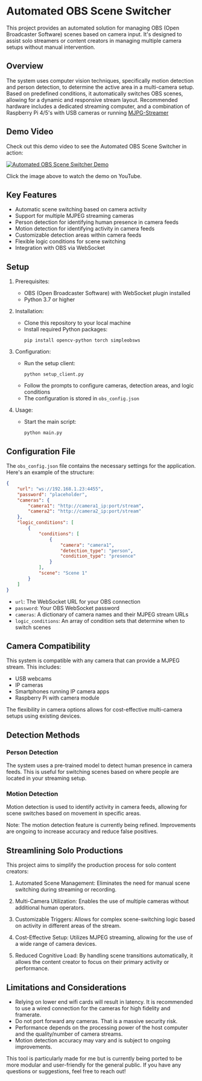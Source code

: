 # Automated OBS Scene Switcher

This project provides an automated solution for managing OBS (Open Broadcaster Software) scenes based on camera input. It's designed to assist solo streamers or content creators in managing multiple camera setups without manual intervention.

## Overview

The system uses computer vision techniques, specifically motion detection and person detection, to determine the active area in a multi-camera setup. Based on predefined conditions, it automatically switches OBS scenes, allowing for a dynamic and responsive stream layout. Recommended hardware includes a dedicated streaming computer, and a combination of Raspberry Pi 4/5's with USB cameras or running [MJPG-Streamer](https://github.com/jacksonliam/mjpg-streamer)

## Demo Video

Check out this demo video to see the Automated OBS Scene Switcher in action:

[![Automated OBS Scene Switcher Demo](https://img.youtube.com/vi/ZylC5rzKxhs/0.jpg)](https://www.youtube.com/watch?v=ZylC5rzKxhs)

Click the image above to watch the demo on YouTube.

## Key Features

- Automatic scene switching based on camera activity
- Support for multiple MJPEG streaming cameras
- Person detection for identifying human presence in camera feeds
- Motion detection for identifying activity in camera feeds
- Customizable detection areas within camera feeds
- Flexible logic conditions for scene switching
- Integration with OBS via WebSocket

## Setup

1. Prerequisites:
   - OBS (Open Broadcaster Software) with WebSocket plugin installed
   - Python 3.7 or higher

2. Installation:
   - Clone this repository to your local machine
   - Install required Python packages:
     ```
     pip install opencv-python torch simpleobsws
     ```

3. Configuration:
   - Run the setup client:
     ```
     python setup_client.py
     ```
   - Follow the prompts to configure cameras, detection areas, and logic conditions
   - The configuration is stored in `obs_config.json`

4. Usage:
   - Start the main script:
     ```
     python main.py
     ```

## Configuration File

The `obs_config.json` file contains the necessary settings for the application. Here's an example of the structure:

```json
{
    "url": "ws://192.168.1.23:4455",
    "password": "placeholder",
    "cameras": {
        "camera1": "http://camera1_ip:port/stream",
        "camera2": "http://camera2_ip:port/stream"
    },
    "logic_conditions": [
        {
            "conditions": [
                {
                    "camera": "camera1",
                    "detection_type": "person",
                    "condition_type": "presence"
                }
            ],
            "scene": "Scene 1"
        }
    ]
}
```

- `url`: The WebSocket URL for your OBS connection
- `password`: Your OBS WebSocket password
- `cameras`: A dictionary of camera names and their MJPEG stream URLs
- `logic_conditions`: An array of condition sets that determine when to switch scenes

## Camera Compatibility

This system is compatible with any camera that can provide a MJPEG stream. This includes:
- USB webcams
- IP cameras
- Smartphones running IP camera apps
- Raspberry Pi with camera module

The flexibility in camera options allows for cost-effective multi-camera setups using existing devices.

## Detection Methods

### Person Detection
The system uses a pre-trained model to detect human presence in camera feeds. This is useful for switching scenes based on where people are located in your streaming setup.

### Motion Detection
Motion detection is used to identify activity in camera feeds, allowing for scene switches based on movement in specific areas. 

Note: The motion detection feature is currently being refined. Improvements are ongoing to increase accuracy and reduce false positives.

## Streamlining Solo Productions

This project aims to simplify the production process for solo content creators:

1. Automated Scene Management: Eliminates the need for manual scene switching during streaming or recording.

2. Multi-Camera Utilization: Enables the use of multiple cameras without additional human operators.

3. Customizable Triggers: Allows for complex scene-switching logic based on activity in different areas of the stream.

4. Cost-Effective Setup: Utilizes MJPEG streaming, allowing for the use of a wide range of camera devices.

5. Reduced Cognitive Load: By handling scene transitions automatically, it allows the content creator to focus on their primary activity or performance.

## Limitations and Considerations

- Relying on lower end wifi cards will result in latency. It is recommended to use a wired connection for the cameras for high fidelity and framerate.
- Do not port forward any cameras. That is a massive security risk.
- Performance depends on the processing power of the host computer and the quality/number of camera streams.
- Motion detection accuracy may vary and is subject to ongoing improvements.

This tool is particularly made for me but is currently being ported to be more modular and user-friendly for the general public. If you have any questions or suggestions, feel free to reach out!

